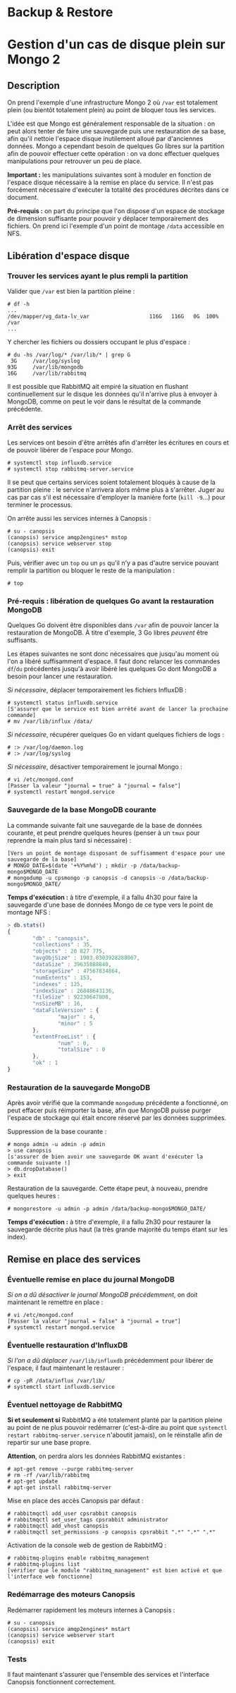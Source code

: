 # Backup & Restore

# Gestion d'un cas de disque plein sur Mongo 2

## Description

On prend l'exemple d'une infrastructure Mongo 2 où `/var` est totalement plein (ou bientôt totalement plein) au point de bloquer tous les services.

L'idée est que Mongo est généralement responsable de la situation : on peut alors tenter de faire une sauvegarde puis une restauration de sa base, afin qu'il nettoie l'espace disque inutilement alloué par d'anciennes données. Mongo a cependant besoin de quelques Go libres sur la partition afin de pouvoir effectuer cette opération : on va donc effectuer quelques manipulations pour retrouver un peu de place.

**Important :** les manipulations suivantes sont à moduler en fonction de l'espace disque nécessaire à la remise en place du service. Il n'est pas forcément nécessaire d'exécuter la totalité des procédures décrites dans ce document.

**Pré-requis :** on part du principe que l'on dispose d'un espace de stockage de dimension suffisante pour pouvoir y déplacer temporairement des fichiers. On prend ici l'exemple d'un point de montage `/data` accessible en NFS.

## Libération d'espace disque

### Trouver les services ayant le plus rempli la partition

Valider que `/var` est bien la partition pleine :
```
# df -h
...
/dev/mapper/vg_data-lv_var                   116G   116G   0G  100% /var
...
```

Y chercher les fichiers ou dossiers occupant le plus d'espace :
```
# du -hs /var/log/* /var/lib/* | grep G
 3G     /var/log/syslog
93G     /var/lib/mongodb
16G     /var/lib/rabbitmq
```

Il est possible que RabbitMQ ait empiré la situation en flushant continuellement sur le disque les données qu'il n'arrive plus à envoyer à MongoDB, comme on peut le voir dans le résultat de la commande précédente.

### Arrêt des services

Les services ont besoin d'être arrêtés afin d'arrêter les écritures en cours et de pouvoir libérer de l'espace pour Mongo.

```
# systemctl stop influxdb.service
# systemctl stop rabbitmq-server.service
```

Il se peut que certains services soient totalement bloqués à cause de la partition pleine : le service n'arrivera alors même plus à s'arrêter. Juger au cas par cas s'il est nécessaire d'employer la manière forte (`kill -9`...) pour terminer le processus.

On arrête aussi les services internes à Canopsis :
```
# su - canopsis
(canopsis) service amqp2engines* mstop
(canopsis) service webserver stop
(canopsis) exit
```

Puis, vérifier avec un `top` ou un `ps` qu'il n'y a pas d'autre service pouvant remplir la partition ou bloquer le reste de la manipulation :
```
# top
```

### Pré-requis : libération de quelques Go avant la restauration MongoDB

Quelques Go doivent être disponibles dans `/var` afin de pouvoir lancer la restauration de MongoDB. À titre d'exemple, 3 Go libres *peuvent* être suffisants.

Les étapes suivantes ne sont donc nécessaires que jusqu'au moment où l'on a libéré suffisamment d'espace. Il faut donc  relancer les commandes `df`/`du` précédentes jusqu'à avoir libéré les quelques Go dont MongoDB a besoin pour lancer une restauration.

*Si nécessaire*, déplacer temporairement les fichiers InfluxDB :
```
# systemctl status influxdb.service
[S'assurer que le service est bien arrêté avant de lancer la prochaine commande]
# mv /var/lib/influx /data/
```

*Si nécessaire*, récupérer quelques Go en vidant quelques fichiers de logs :
```
# :> /var/log/daemon.log
# :> /var/log/syslog
```

*Si nécessaire*, désactiver temporairement le journal Mongo :
```
# vi /etc/mongod.conf
[Passer la valeur "journal = true" à "journal = false"]
# systemctl restart mongod.service
```

### Sauvegarde de la base MongoDB courante

La commande suivante fait une sauvegarde de la base de données courante, et peut prendre quelques heures (penser à un `tmux` pour reprendre la main plus tard si nécessaire) :
```
[Vers un point de montage disposant de suffisamment d'espace pour une sauvegarde de la base]
# MONGO_DATE=$(date '+%Y%m%d') ; mkdir -p /data/backup-mongo$MONGO_DATE
# mongodump -u cpsmongo -p canopsis -d canopsis -o /data/backup-mongo$MONGO_DATE/
```

**Temps d'exécution :** à titre d'exemple, il a fallu 4h30 pour faire la sauvegarde d'une base de données Mongo de ce type vers le point de montage NFS :
```js
> db.stats()
{
        "db" : "canopsis",
        "collections" : 35,
        "objects" : 20 827 775,
        "avgObjSize" : 1903.0303928288067,
        "dataSize" : 39635888840,
        "storageSize" : 47567834864,
        "numExtents" : 153,
        "indexes" : 125,
        "indexSize" : 26848643136,
        "fileSize" : 92230647808,
        "nsSizeMB" : 16,
        "dataFileVersion" : {
                "major" : 4,
                "minor" : 5
        },
        "extentFreeList" : {
                "num" : 0,
                "totalSize" : 0
        },
        "ok" : 1
}
```

### Restauration de la sauvegarde MongoDB

Après avoir vérifié que la commande `mongodump` précédente a fonctionné, on peut effacer puis réimporter la base, afin que MongoDB puisse purger l'espace de stockage qui était encore réservé par les données supprimées.

Suppression de la base courante :
```
# mongo admin -u admin -p admin
> use canopsis
[s'assurer de bien avoir une sauvegarde OK avant d'exécuter la commande suivante !]
> db.dropDatabase()
> exit
```

Restauration de la sauvegarde. Cette étape peut, à nouveau, prendre quelques heures :
```
# mongorestore -u admin -p admin /data/backup-mongo$MONGO_DATE/
```

**Temps d'exécution :** à titre d'exemple, il a fallu 2h30 pour restaurer la sauvegarde décrite plus haut (la très grande majorité du temps étant sur les index).

## Remise en place des services

### Éventuelle remise en place du journal MongoDB

*Si on a dû désactiver le journal MongoDB précédemment*, on doit maintenant le remettre en place :
```
# vi /etc/mongod.conf
[Passer la valeur "journal = false" à "journal = true"]
# systemctl restart mongod.service
```

### Éventuelle restauration d'InfluxDB

*Si l'on a dû déplacer* `/var/lib/influxdb` précédemment pour libérer de l'espace, il faut maintenant le restaurer :
```
# cp -pR /data/influx /var/lib/
# systemctl start influxdb.service
```

### Éventuel nettoyage de RabbitMQ

**Si et seulement si** RabbitMQ a été totalement planté par la partition pleine au point de ne plus pouvoir redémarrer (c'est-à-dire au point que `systemctl restart rabbitmq-server.service` n'aboutit jamais), on le réinstalle afin de repartir sur une base propre.

**Attention**, on perdra alors les données RabbitMQ existantes :
```
# apt-get remove --purge rabbitmq-server
# rm -rf /var/lib/rabbitmq
# apt-get update
# apt-get install rabbitmq-server
```

Mise en place des accès Canopsis par défaut :
```
# rabbitmqctl add_user cpsrabbit canopsis
# rabbitmqctl set_user_tags cpsrabbit administrator
# rabbitmqctl add_vhost canopsis
# rabbitmqctl set_permissions -p canopsis cpsrabbit ".*" ".*" ".*"
```

Activation de la console web de gestion de RabbitMQ :
```
# rabbitmq-plugins enable rabbitmq_management
# rabbitmq-plugins list
[vérifier que le module "rabbitmq_management" est bien activé et que l'interface web fonctionne]
```

### Redémarrage des moteurs Canopsis

Redémarrer rapidement les moteurs internes à Canopsis :
```
# su - canopsis
(canopsis) service amqp2engines* mstart
(canopsis) service webserver start
(canopsis) exit
```

### Tests

Il faut maintenant s'assurer que l'ensemble des services et l'interface Canopsis fonctionnent correctement.
